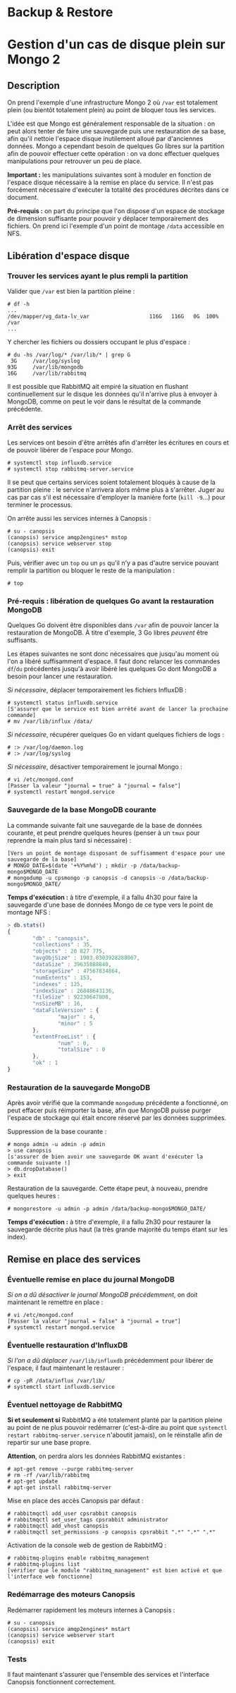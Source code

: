 # Backup & Restore

# Gestion d'un cas de disque plein sur Mongo 2

## Description

On prend l'exemple d'une infrastructure Mongo 2 où `/var` est totalement plein (ou bientôt totalement plein) au point de bloquer tous les services.

L'idée est que Mongo est généralement responsable de la situation : on peut alors tenter de faire une sauvegarde puis une restauration de sa base, afin qu'il nettoie l'espace disque inutilement alloué par d'anciennes données. Mongo a cependant besoin de quelques Go libres sur la partition afin de pouvoir effectuer cette opération : on va donc effectuer quelques manipulations pour retrouver un peu de place.

**Important :** les manipulations suivantes sont à moduler en fonction de l'espace disque nécessaire à la remise en place du service. Il n'est pas forcément nécessaire d'exécuter la totalité des procédures décrites dans ce document.

**Pré-requis :** on part du principe que l'on dispose d'un espace de stockage de dimension suffisante pour pouvoir y déplacer temporairement des fichiers. On prend ici l'exemple d'un point de montage `/data` accessible en NFS.

## Libération d'espace disque

### Trouver les services ayant le plus rempli la partition

Valider que `/var` est bien la partition pleine :
```
# df -h
...
/dev/mapper/vg_data-lv_var                   116G   116G   0G  100% /var
...
```

Y chercher les fichiers ou dossiers occupant le plus d'espace :
```
# du -hs /var/log/* /var/lib/* | grep G
 3G     /var/log/syslog
93G     /var/lib/mongodb
16G     /var/lib/rabbitmq
```

Il est possible que RabbitMQ ait empiré la situation en flushant continuellement sur le disque les données qu'il n'arrive plus à envoyer à MongoDB, comme on peut le voir dans le résultat de la commande précédente.

### Arrêt des services

Les services ont besoin d'être arrêtés afin d'arrêter les écritures en cours et de pouvoir libérer de l'espace pour Mongo.

```
# systemctl stop influxdb.service
# systemctl stop rabbitmq-server.service
```

Il se peut que certains services soient totalement bloqués à cause de la partition pleine : le service n'arrivera alors même plus à s'arrêter. Juger au cas par cas s'il est nécessaire d'employer la manière forte (`kill -9`...) pour terminer le processus.

On arrête aussi les services internes à Canopsis :
```
# su - canopsis
(canopsis) service amqp2engines* mstop
(canopsis) service webserver stop
(canopsis) exit
```

Puis, vérifier avec un `top` ou un `ps` qu'il n'y a pas d'autre service pouvant remplir la partition ou bloquer le reste de la manipulation :
```
# top
```

### Pré-requis : libération de quelques Go avant la restauration MongoDB

Quelques Go doivent être disponibles dans `/var` afin de pouvoir lancer la restauration de MongoDB. À titre d'exemple, 3 Go libres *peuvent* être suffisants.

Les étapes suivantes ne sont donc nécessaires que jusqu'au moment où l'on a libéré suffisamment d'espace. Il faut donc  relancer les commandes `df`/`du` précédentes jusqu'à avoir libéré les quelques Go dont MongoDB a besoin pour lancer une restauration.

*Si nécessaire*, déplacer temporairement les fichiers InfluxDB :
```
# systemctl status influxdb.service
[S'assurer que le service est bien arrêté avant de lancer la prochaine commande]
# mv /var/lib/influx /data/
```

*Si nécessaire*, récupérer quelques Go en vidant quelques fichiers de logs :
```
# :> /var/log/daemon.log
# :> /var/log/syslog
```

*Si nécessaire*, désactiver temporairement le journal Mongo :
```
# vi /etc/mongod.conf
[Passer la valeur "journal = true" à "journal = false"]
# systemctl restart mongod.service
```

### Sauvegarde de la base MongoDB courante

La commande suivante fait une sauvegarde de la base de données courante, et peut prendre quelques heures (penser à un `tmux` pour reprendre la main plus tard si nécessaire) :
```
[Vers un point de montage disposant de suffisamment d'espace pour une sauvegarde de la base]
# MONGO_DATE=$(date '+%Y%m%d') ; mkdir -p /data/backup-mongo$MONGO_DATE
# mongodump -u cpsmongo -p canopsis -d canopsis -o /data/backup-mongo$MONGO_DATE/
```

**Temps d'exécution :** à titre d'exemple, il a fallu 4h30 pour faire la sauvegarde d'une base de données Mongo de ce type vers le point de montage NFS :
```js
> db.stats()
{
        "db" : "canopsis",
        "collections" : 35,
        "objects" : 20 827 775,
        "avgObjSize" : 1903.0303928288067,
        "dataSize" : 39635888840,
        "storageSize" : 47567834864,
        "numExtents" : 153,
        "indexes" : 125,
        "indexSize" : 26848643136,
        "fileSize" : 92230647808,
        "nsSizeMB" : 16,
        "dataFileVersion" : {
                "major" : 4,
                "minor" : 5
        },
        "extentFreeList" : {
                "num" : 0,
                "totalSize" : 0
        },
        "ok" : 1
}
```

### Restauration de la sauvegarde MongoDB

Après avoir vérifié que la commande `mongodump` précédente a fonctionné, on peut effacer puis réimporter la base, afin que MongoDB puisse purger l'espace de stockage qui était encore réservé par les données supprimées.

Suppression de la base courante :
```
# mongo admin -u admin -p admin
> use canopsis
[s'assurer de bien avoir une sauvegarde OK avant d'exécuter la commande suivante !]
> db.dropDatabase()
> exit
```

Restauration de la sauvegarde. Cette étape peut, à nouveau, prendre quelques heures :
```
# mongorestore -u admin -p admin /data/backup-mongo$MONGO_DATE/
```

**Temps d'exécution :** à titre d'exemple, il a fallu 2h30 pour restaurer la sauvegarde décrite plus haut (la très grande majorité du temps étant sur les index).

## Remise en place des services

### Éventuelle remise en place du journal MongoDB

*Si on a dû désactiver le journal MongoDB précédemment*, on doit maintenant le remettre en place :
```
# vi /etc/mongod.conf
[Passer la valeur "journal = false" à "journal = true"]
# systemctl restart mongod.service
```

### Éventuelle restauration d'InfluxDB

*Si l'on a dû déplacer* `/var/lib/influxdb` précédemment pour libérer de l'espace, il faut maintenant le restaurer :
```
# cp -pR /data/influx /var/lib/
# systemctl start influxdb.service
```

### Éventuel nettoyage de RabbitMQ

**Si et seulement si** RabbitMQ a été totalement planté par la partition pleine au point de ne plus pouvoir redémarrer (c'est-à-dire au point que `systemctl restart rabbitmq-server.service` n'aboutit jamais), on le réinstalle afin de repartir sur une base propre.

**Attention**, on perdra alors les données RabbitMQ existantes :
```
# apt-get remove --purge rabbitmq-server
# rm -rf /var/lib/rabbitmq
# apt-get update
# apt-get install rabbitmq-server
```

Mise en place des accès Canopsis par défaut :
```
# rabbitmqctl add_user cpsrabbit canopsis
# rabbitmqctl set_user_tags cpsrabbit administrator
# rabbitmqctl add_vhost canopsis
# rabbitmqctl set_permissions -p canopsis cpsrabbit ".*" ".*" ".*"
```

Activation de la console web de gestion de RabbitMQ :
```
# rabbitmq-plugins enable rabbitmq_management
# rabbitmq-plugins list
[vérifier que le module "rabbitmq_management" est bien activé et que l'interface web fonctionne]
```

### Redémarrage des moteurs Canopsis

Redémarrer rapidement les moteurs internes à Canopsis :
```
# su - canopsis
(canopsis) service amqp2engines* mstart
(canopsis) service webserver start
(canopsis) exit
```

### Tests

Il faut maintenant s'assurer que l'ensemble des services et l'interface Canopsis fonctionnent correctement.
